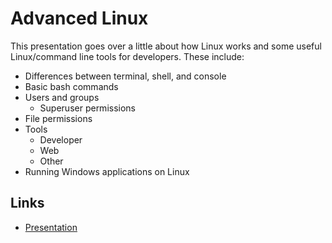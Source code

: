 # Advanced Linux

This presentation goes over a little about how Linux works and some useful Linux/command line tools for developers. These include:

- Differences between terminal, shell, and console
- Basic bash commands
- Users and groups
  - Superuser permissions
- File permissions
- Tools
  - Developer
  - Web
  - Other
- Running Windows applications on Linux

## Links

- [Presentation](https://docs.google.com/presentation/d/1s4HMNm0KpUOiw6Qno0TM5CSE8WNj2g9LMbv0b8z5ztk/edit?usp=sharing)
